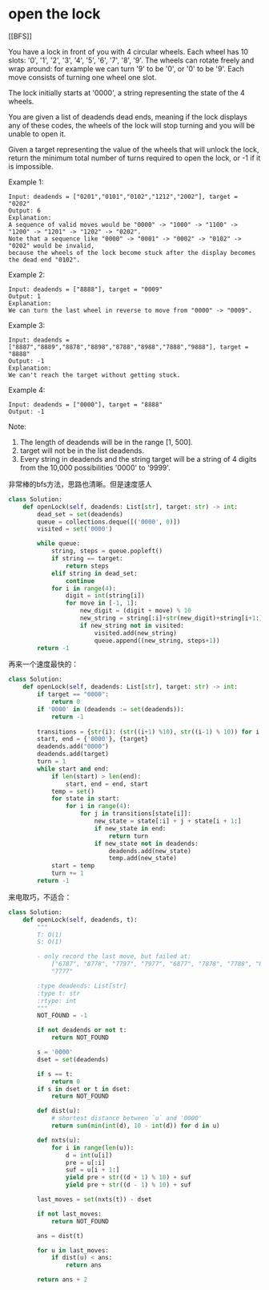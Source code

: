 # open the lock

[[BFS]]

You have a lock in front of you with 4 circular wheels. Each wheel has 10 slots: '0', '1', '2', '3', '4', '5', '6', '7', '8', '9'. The wheels can rotate freely and wrap around: for example we can turn '9' to be '0', or '0' to be '9'. Each move consists of turning one wheel one slot.

The lock initially starts at '0000', a string representing the state of the 4 wheels.

You are given a list of deadends dead ends, meaning if the lock displays any of these codes, the wheels of the lock will stop turning and you will be unable to open it.

Given a target representing the value of the wheels that will unlock the lock, return the minimum total number of turns required to open the lock, or -1 if it is impossible.

Example 1:

```text
Input: deadends = ["0201","0101","0102","1212","2002"], target = "0202"
Output: 6
Explanation:
A sequence of valid moves would be "0000" -> "1000" -> "1100" -> "1200" -> "1201" -> "1202" -> "0202".
Note that a sequence like "0000" -> "0001" -> "0002" -> "0102" -> "0202" would be invalid,
because the wheels of the lock become stuck after the display becomes the dead end "0102".
```

Example 2:

```text
Input: deadends = ["8888"], target = "0009"
Output: 1
Explanation:
We can turn the last wheel in reverse to move from "0000" -> "0009".
```

Example 3:

```text
Input: deadends = ["8887","8889","8878","8898","8788","8988","7888","9888"], target = "8888"
Output: -1
Explanation:
We can't reach the target without getting stuck.
```

Example 4:

```text
Input: deadends = ["0000"], target = "8888"
Output: -1
```

Note:

1. The length of deadends will be in the range [1, 500].
2. target will not be in the list deadends.
3. Every string in deadends and the string target will be a string of 4 digits from the 10,000 possibilities '0000' to '9999'.

非常棒的bfs方法，思路也清晰。但是速度感人

```python
class Solution:
    def openLock(self, deadends: List[str], target: str) -> int:
        dead_set = set(deadends)
        queue = collections.deque([('0000', 0)])
        visited = set('0000')

        while queue:
            string, steps = queue.popleft()
            if string == target:
                return steps
            elif string in dead_set:
                continue
            for i in range(4):
                digit = int(string[i])
                for move in [-1, 1]:
                    new_digit = (digit + move) % 10
                    new_string = string[:i]+str(new_digit)+string[i+1:]
                    if new_string not in visited:
                        visited.add(new_string)
                        queue.append((new_string, steps+1))
        return -1
```

再来一个速度最快的：

```python
class Solution:
    def openLock(self, deadends: List[str], target: str) -> int:
        if target == "0000":
            return 0
        if '0000' in (deadends := set(deadends)):
            return -1
        
        transitions = {str(i): (str((i+1) %10), str((i-1) % 10)) for i in range(10)}
        start, end = {'0000'}, {target}
        deadends.add("0000")
        deadends.add(target)
        turn = 1
        while start and end:
            if len(start) > len(end):
                start, end = end, start
            temp = set()
            for state in start:
                for i in range(4):
                    for j in transitions[state[i]]:
                        new_state = state[:i] + j + state[i + 1:]
                        if new_state in end:
                            return turn
                        if new_state not in deadends:
                            deadends.add(new_state)
                            temp.add(new_state)
            start = temp
            turn += 1
        return -1
```

来电取巧，不适合：

```python
class Solution:
    def openLock(self, deadends, t):
        """
        T: O(1)
        S: O(1)

        - only record the last move, but failed at:
            ["6787", "8778", "7797", "7977", "6877", "7878", "7788", "8787", "6778", "7876", "7687", "7676", "7757", "7768", "7867", "9777", "6776", "7667", "6767", "7775", "7766", "7779", "8877", "6677", "8776", "7887", "7577", "7786", "5777", "7678", "8677", "8767"]
            "7777"

        :type deadends: List[str]
        :type t: str
        :rtype: int
        """
        NOT_FOUND = -1

        if not deadends or not t:
            return NOT_FOUND

        s = '0000'
        dset = set(deadends)

        if s == t:
            return 0
        if s in dset or t in dset:
            return NOT_FOUND

        def dist(u):
            # shortest distance between `u` and '0000'
            return sum(min(int(d), 10 - int(d)) for d in u)

        def nxts(u):
            for i in range(len(u)):
                d = int(u[i])
                pre = u[:i]
                suf = u[i + 1:]
                yield pre + str((d + 1) % 10) + suf
                yield pre + str((d - 1) % 10) + suf

        last_moves = set(nxts(t)) - dset

        if not last_moves:
            return NOT_FOUND

        ans = dist(t)

        for u in last_moves:
            if dist(u) < ans:
                return ans

        return ans + 2
```


